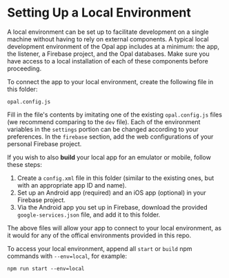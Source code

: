 # Setting Up a Local Environment

A local environment can be set up to facilitate development on a single machine without having to rely on external
components. A typical local development environment of the Opal app includes at a minimum: the app, the listener,
a Firebase project, and the Opal databases. Make sure you have access to a local installation of each of these components
before proceeding.

To connect the app to your local environment, create the following file in this folder:

```
opal.config.js
```

Fill in the file's contents by imitating one of the existing `opal.config.js` files (we recommend comparing to the `dev` file).
Each of the environment variables in the `settings` portion can be changed according to your preferences. In the
`firebase` section, add the web configurations of your personal Firebase project.

If you wish to also **build** your local app for an emulator or mobile, follow these steps:
  1. Create a `config.xml` file in this folder (similar to the existing ones, but with an appropriate app ID and name).
  2. Set up an Android app (required) and an iOS app (optional) in your Firebase project.
  3. Via the Android app you set up in Firebase, download the provided `google-services.json` file, and add it to this folder.

The above files will allow your app to connect to your local environment, as it would for any of the offical environments
provided in this repo.

To access your local environment, append all `start` or `build` npm commands with `--env=local`, for example:

```
npm run start --env=local
```
